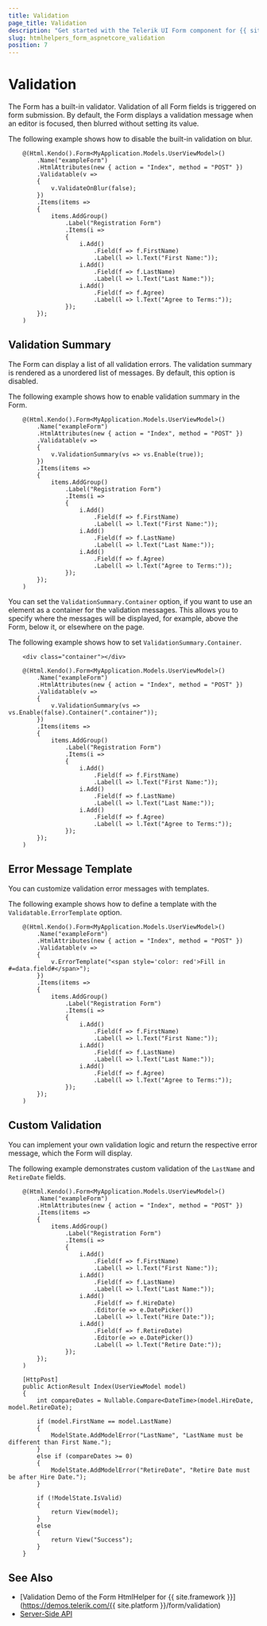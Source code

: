 ```yaml
---
title: Validation
page_title: Validation
description: "Get started with the Telerik UI Form component for {{ site.framework }} and learn about its validation configuration."
slug: htmlhelpers_form_aspnetcore_validation
position: 7
---
```


# Validation

The Form has a built-in validator. Validation of all Form fields is triggered on form submission. By default, the Form displays a validation message when an editor is focused, then blurred without setting its value. 

The following example shows how to disable the built-in validation on blur. 

```HtmlHelper
    @(Html.Kendo().Form<MyApplication.Models.UserViewModel>()
        .Name("exampleForm")
        .HtmlAttributes(new { action = "Index", method = "POST" })
        .Validatable(v =>
        {
            v.ValidateOnBlur(false);
        })
        .Items(items =>
        {
            items.AddGroup()
                .Label("Registration Form")
                .Items(i =>
                {
                    i.Add()
                        .Field(f => f.FirstName)
                        .Label(l => l.Text("First Name:"));
                    i.Add()
                        .Field(f => f.LastName)
                        .Label(l => l.Text("Last Name:"));
                    i.Add()
                        .Field(f => f.Agree)
                        .Label(l => l.Text("Agree to Terms:"));
                });
        });
    )
```

## Validation Summary

The Form can display a list of all validation errors. The validation summary is rendered as a unordered list of messages. By default, this option is disabled. 

The following example shows how to enable validation summary in the Form. 

```HtmlHelper
    @(Html.Kendo().Form<MyApplication.Models.UserViewModel>()
        .Name("exampleForm")
        .HtmlAttributes(new { action = "Index", method = "POST" })
        .Validatable(v =>
        {
            v.ValidationSummary(vs => vs.Enable(true));
        })
        .Items(items =>
        {
            items.AddGroup()
                .Label("Registration Form")
                .Items(i =>
                {
                    i.Add()
                        .Field(f => f.FirstName)
                        .Label(l => l.Text("First Name:"));
                    i.Add()
                        .Field(f => f.LastName)
                        .Label(l => l.Text("Last Name:"));
                    i.Add()
                        .Field(f => f.Agree)
                        .Label(l => l.Text("Agree to Terms:"));
                });
        });
    )
```

You can set the `ValidationSummary.Container` option, if you want to use an element as a container for the validation messages. This allows you to specify where the messages will be displayed, for example, above the Form, below it, or elsewhere on the page. 

The following example shows how to set `ValidationSummary.Container`. 

```HtmlHelper
    <div class="container"></div>

    @(Html.Kendo().Form<MyApplication.Models.UserViewModel>()
        .Name("exampleForm")
        .HtmlAttributes(new { action = "Index", method = "POST" })
        .Validatable(v =>
        {
            v.ValidationSummary(vs => vs.Enable(false).Container(".container"));
        })
        .Items(items =>
        {
            items.AddGroup()
                .Label("Registration Form")
                .Items(i =>
                {
                    i.Add()
                        .Field(f => f.FirstName)
                        .Label(l => l.Text("First Name:"));
                    i.Add()
                        .Field(f => f.LastName)
                        .Label(l => l.Text("Last Name:"));
                    i.Add()
                        .Field(f => f.Agree)
                        .Label(l => l.Text("Agree to Terms:"));
                });
        });
    )
```

## Error Message Template

You can customize validation error messages with templates.

The following example shows how to define a template with the `Validatable.ErrorTemplate` option. 

```HtmlHelper
    @(Html.Kendo().Form<MyApplication.Models.UserViewModel>()
        .Name("exampleForm")
        .HtmlAttributes(new { action = "Index", method = "POST" })
        .Validatable(v =>
        {
            v.ErrorTemplate("<span style='color: red'>Fill in #=data.field#</span>");
        })
        .Items(items =>
        {
            items.AddGroup()
                .Label("Registration Form")
                .Items(i =>
                {
                    i.Add()
                        .Field(f => f.FirstName)
                        .Label(l => l.Text("First Name:"));
                    i.Add()
                        .Field(f => f.LastName)
                        .Label(l => l.Text("Last Name:"));
                    i.Add()
                        .Field(f => f.Agree)
                        .Label(l => l.Text("Agree to Terms:"));
                });
        });
    )
```

## Custom Validation

You can implement your own validation logic and return the respective error message, which the Form will display.

The following example demonstrates custom validation of the `LastName` and `RetireDate` fields. 

```HtmlHelper
    @(Html.Kendo().Form<MyApplication.Models.UserViewModel>()
        .Name("exampleForm")
        .HtmlAttributes(new { action = "Index", method = "POST" })
        .Items(items =>
        {
            items.AddGroup()
                .Label("Registration Form")
                .Items(i =>
                {
                    i.Add()
                        .Field(f => f.FirstName)
                        .Label(l => l.Text("First Name:"));
                    i.Add()
                        .Field(f => f.LastName)
                        .Label(l => l.Text("Last Name:"));
                    i.Add()
                        .Field(f => f.HireDate)
                        .Editor(e => e.DatePicker())
                        .Label(l => l.Text("Hire Date:"));
                    i.Add()
                        .Field(f => f.RetireDate)
                        .Editor(e => e.DatePicker())
                        .Label(l => l.Text("Retire Date:"));
                });
        });
    )
```
```Controller
    [HttpPost]
    public ActionResult Index(UserViewModel model)
    {
        int compareDates = Nullable.Compare<DateTime>(model.HireDate, model.RetireDate);

        if (model.FirstName == model.LastName)
        {
            ModelState.AddModelError("LastName", "LastName must be different than First Name.");
        }
        else if (compareDates >= 0)
        {
            ModelState.AddModelError("RetireDate", "Retire Date must be after Hire Date.");
        }

        if (!ModelState.IsValid)
        {
            return View(model);
        }
        else
        {
            return View("Success");
        }
    }
```

## See Also

* [Validation Demo of the Form HtmlHelper for {{ site.framework }}](https://demos.telerik.com/{{ site.platform }}/form/validation)
* [Server-Side API](/api/form)
